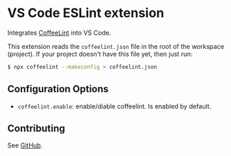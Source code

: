 # VS Code ESLint extension
Integrates [CoffeeLint](https://github.com/clutchski/coffeelint) into VS Code.

This extension reads the `coffeelint.json` file in the root of the workspace (project). If your project doesn't have this file yet, then just run:

```sh
$ npx coffeelint --makeconfig > coffeelint.json
```

## Configuration Options
- `coffeelint.enable`: enable/diable coffeelint. Is enabled by default.

## Contributing
See [GitHub](https://github.com/hellodigit/vscode-coffeelint).
